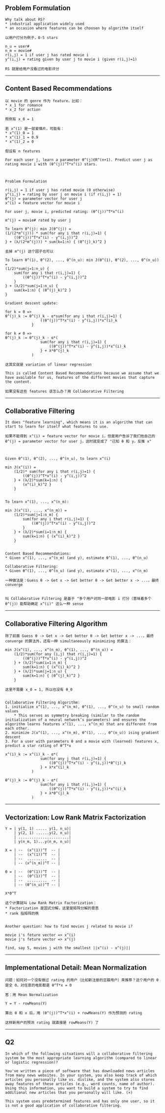 ## Problem Formulation

	Why talk about RS?
	* industrial application widely used
	* an occasion where features can be choosen by algorithm itself
	
	以用户打分为例子，0-5 stars
	
	n_u = user#
	n_m = movie#
	r(i,j) = 1 if user j has rated movie i
	y^(i,j) = rating given by user j to movie i (given r(i,j)=1)
	
	RS 就是给用户没看过的电影评分
	
-----
	
## Content Based Recommendations

	以 movie 的 genre 作为 feature，比如：
	* x_1 for romance
	* x_2 for action
	
	照例有 x_0 = 1
	
	若 x^(1) 是一部爱情片，可能有：
	* x^(1)_0 = 1
	* x^(1)_1 = 0.9
	* x^(1)_2 = 0
	
	假设有 n features
	
	For each user j, learn a parameter θ^(j)∈R^(n+1). Predict user j as rating movie i with (θ^(j))^T*x^(i) stars.
	
	
	
	Problem Formulation
	
	r(i,j) = 1 if user j has rated movie (0 otherwise) 
    y^(i,j) = rating by user j on movie i (if r(i,j) = 1)  
    θ^(j) = parameter vector for user j 
    x^(i) = feature vector for movie i 
	
	For user j, movie i, predicted rating: (θ^(j))^T*x^(i)
	
    m^(j) = movie# rated by user j

	To learn θ^(j): min J(θ^(j)) = 
	(1/(2*m^(j))) * sum(for any i that r(i,j)=1) { 
		((θ^(j))^T*x^(i) - y^(i,j))^2 
	} + (λ/(2*m^(j))) * sum(k=1:n) { (θ^(j)_k)^2 }
		
	去掉 m^(j) 这个因子也可以
	
	To learn θ^(1), θ^(2), ..., θ^(n_u): min J(θ^(1), θ^(2), ..., θ^(n_u)) = 
	(1/2)*sum(j=1:n_u) {
		sum(for any i that r(i,j)=1) { 
			((θ^(j))^T*x^(i) - y^(i,j))^2 
		}
	} + (λ/2)*sum(j=1:n_u) {
		sum(k=1:n) { (θ^(j)_k)^2 }
	}
	
	Gradient descent update:
	
	for k = 0 => 
	θ^(j)_k := θ^(j)_k - α*sum(for any i that r(i,j)=1) { 
					((θ^(j))^T*x^(i) - y^(i,j))*x^(i)_k
				}
	
	for k ≠ 0 => 
	θ^(j)_k := θ^(j)_k - α*(
					sum(for any i that r(i,j)=1) { 
						((θ^(j))^T*x^(i) - y^(i,j))*x^(i)_k
					} + λ*θ^(j)_k
				)
	
	这其实就是 variation of linear regression
	
	This is called Content Based Recommendations because we assume that we have available for us, features of the different movies that capture the content.
	
	如果没有这些 features 该怎么办？用 Collaborative Filtering
	
-----

## Collaborative Filtering

	It does "feature learning", which means it is an algorithm that can start to learn for itself what features to use.
	
	如果不能得到 x^(i) = feature vector for movie i，但是用户告诉了我们他自己的 θ^(j) = parameter vector for user j，这时就变成了 "已知 θ 和 y，反推 x"
	
	
	
	Given θ^(1), θ^(2), ..., θ^(n_u), to learn x^(i)
	
	min J(x^(i)) = 
		(1/2)* sum(for any i that r(i,j)=1) { 
			((θ^(j))^T*x^(i) - y^(i,j))^2 
		} + (λ/2)*sum(k=1:n) { 
			(x^(i)_k)^2 }
		}
	
	
	To learn x^(1), ..., x^(n_m):
	
	min J(x^(1), ..., x^(n_m)) = 
		(1/2)*sum(j=1:n_m) {
			sum(for any i that r(i,j)=1) { 
				((θ^(j))^T*x^(i) - y^(i,j))^2 
			}
		} + (λ/2)*sum(i=1:n_m) {
			sum(k=1:n) { (x^(i)_k)^2 }
		}
	
	
	Content Based Recommendations:
	* Given x^(1), ..., x^(n_m) (and y), estimate θ^(1), ..., θ^(n_u)
	
	Collaborative Filtering:
	* Given θ^(1), ..., θ^(n_u) (and y), estimate x^(1), ..., x^(n_m)
	
	一种做法是：Guess θ -> Get x -> Get better θ -> Get better x -> ...，最终 converge
	
	
	叫 Collaborative Filtering 是基于 "多个用户对同一部电影 i 打分（意味着多个 θ^(j)）能帮助确定 x^(i)" 这么一种 sense
	
-----

## Collaborative Filtering Algorithm

	除了前面 Guess θ -> Get x -> Get better θ -> Get better x -> ...，最终 converge 的算法外，还有一种 simultaneously minimizing 的算法：
	
	min J(x^(1), ..., x^(n_m), θ^(1), ..., θ^(n_u)) = 
		(1/2)*sum(for any (i,j) that r(i,j)=1) { 
			((θ^(j))^T*x^(i) - y^(i,j))^2 
		} + (λ/2)*sum(i=1:n_m) {
			sum(k=1:n) { (x^(i)_k)^2 }
		} + (λ/2)*sum(j=1:n_u) {
			sum(k=1:n) { (θ^(j)_k)^2 }
		}
	
	这里不需要 x_0 = 1, 所以也没有 θ_0
	
	
	Collaborative Filtering Algorithm:
	1. initialize x^(1), ..., x^(n_m), θ^(1), ..., θ^(n_u) to small random values
		* This serves as symmetry breaking (similar to the random initialization of a neural network’s parameters) and ensures the algorithm learns features x^(1), ..., x^(n_m) that are different from each other.
	2. minimize J(x^(1), ..., x^(n_m), θ^(1), ..., θ^(n_u)) ising gradient descent
	3. For a user with parameters θ and a movie with (learned) features x, predict a star rating of θ^T*x    
	
	x^(i)_k := x^(i)_k - α*(
					sum(for any j that r(i,j)=1) { 
						((θ^(j))^T*x^(i) - y^(i,j))*θ^(j)_k
					} + λ*x^(i)_k
				)
	
	θ^(j)_k := θ^(j)_k - α*(
					sum(for any i that r(i,j)=1) { 
						((θ^(j))^T*x^(i) - y^(i,j))*x^(i)_k
					} + λ*θ^(j)_k
				)
	
-----

## Vectorization: Low Rank Matrix Factorization

	Y = | y(1, 1) ..... y(1, n_u)|
		| y(2, 1) ......y(2, n_u)|
		| .......................|
		| y(n_m, 1)...y(n_m, n_u)|
	
	X = | --  (x^(1))^T  -- |
		| --  (x^(1))^T  -- |
		| --  .........  -- |
		| -- (x^(n_m))^T -- |
	
	Θ = | --  (θ^(1))^T  -- |
		| --  (θ^(1))^T  -- |
		| --  .........  -- |
		| -- (θ^(n_u))^T -- |
	
	X*Θ^T
	
	这个计算就叫 Low Rank Matrix Factorization：
	* Factorization 是因式分解，这里是矩阵分解的意思
	* rank 指矩阵的秩
	
	
	Another question: how to find movies j related to movie i?
	
	movie i's feture vector => x^(i)
	movie j's feture vector => x^(j)
	
	find, say 5, movies j with the smallest ||x^(i) - x^(j)||
	
-----

## Implementational Detail: Mean Normalization

	问题：如何对一个没有做过 rating 的用户（比如新注册的豆瓣用户）来推荐？这个用户的 θ 是全 0，对任意的电影都是 θ^T*x = 0
	
	答：用 Mean Normalization
	
	Y = Y - rowMeans(Y)
	
	算出 θ 和 x 后，用 (θ^(j))^T*x^(i) + rowMeans(Y) 作为预测的 rating
	
	这样新用户的预测 rating 就直接是 rowMeans(Y) 了
	
-----

## Q2

	In which of the following situations will a collaborative filtering system be the most appropriate learning algorithm (compared to linear or logistic regression)?

	You've written a piece of software that has downloaded news articles from many news websites. In your system, you also keep track of which articles you personally like vs. dislike, and the system also stores away features of these articles (e.g., word counts, name of author). Using this information, you want to build a system to try to find additional new articles that you personally will like. (×)
	
	This system uses predetermined features and has only one user, so it is not a good application of collaborative filtering.
	
	
